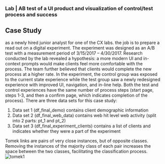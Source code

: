### Lab | AB test of a UI product and visualization of control/test process and success

##  Case Study 
as a newly hired junior analyst for one of the CX labs. the job is to prepare a read out on a digital experiment. The experiment was designed as an A/B test with a measurement period of 3/15/2017 – 4/30/2017. Research conducted by the lab revealed a hypothesis: a more modern UI and in-context prompts would make clients feel more comfortable with the process. The team further believed that clients would complete the new process at a higher rate. In the experiment, the control group was exposed to the current state experience while the test group saw a newly redesigned experience with improved UI, navigation, and in-line help. Both the test and control experiences have the same number of process steps (start page, steps 1-3, and then a confirm page, which indicates completion of the process). 
There are three data sets for this case study: 
1) Data set 1 (df_final_demo) contains client demographic information 
2) Data set 2 (df_final_web_data) contains web hit level web activity (split into 2 parts: pt_1 and pt_2) 
3) Data set 3 (df_final_experiment_clients) contains a list of clients and indicates whether they were a part of the experiment 





Tomek links are pairs of very close instances, but of opposite classes. Removing the instances of the majority class of each pair increases the space between the two classes, facilitating the classification process.![tomek1](https://user-images.githubusercontent.com/103430199/166903817-e83c42d2-b83c-4f93-8fc0-1f3352c5b008.png)

